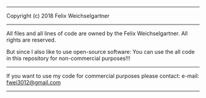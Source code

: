 **********************************************************
Copyright (c) 2018 Felix Weichselgartner
**********************************************************

All files and all lines of code are owned by the Felix Weichselgartner.
All rights are reserved.

But since I also like to use open-source software:
You can use the all code in this repository for non-commercial purposes!!!

**********************************************************
If you want to use my code for commercial purposes please contact:
    e-mail: fwei3012@gmail.com
**********************************************************